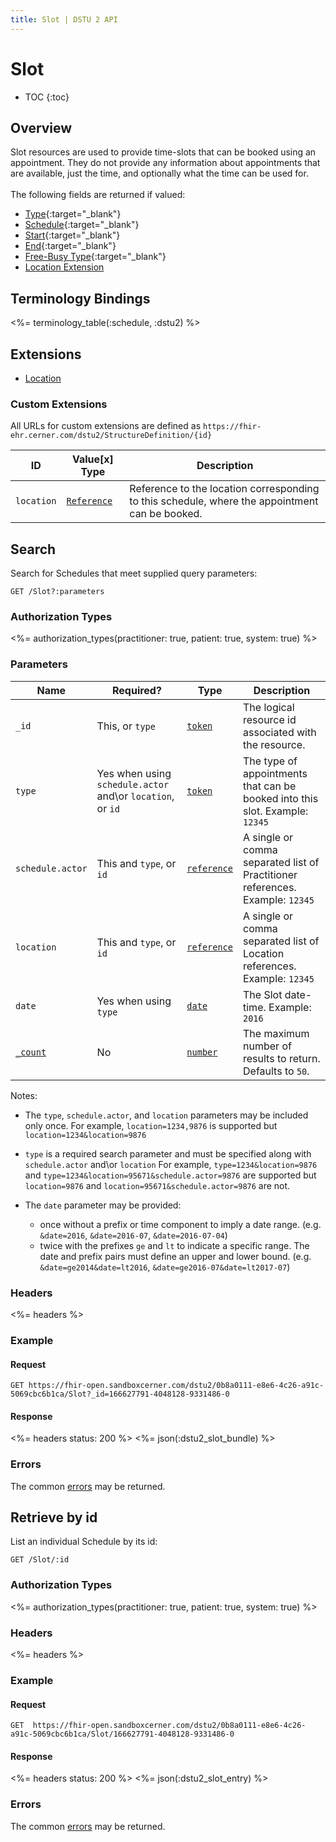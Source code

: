 ```yaml
---
title: Slot | DSTU 2 API
---
```


# Slot

* TOC
{:toc}

## Overview

Slot resources are used to provide time-slots that can be booked using an appointment. They do not provide any information about appointments that are available, just the time, and optionally what the time can be used for.
<br/><br/>
The following fields are returned if valued:

* [Type](http://hl7.org/fhir/DSTU2/slot-definitions.html#Slot.type){:target="_blank"}
* [Schedule](http://hl7.org/fhir/DSTU2/slot-definitions.html#Slot.schedule){:target="_blank"}
* [Start](http://hl7.org/fhir/DSTU2/slot-definitions.html#Slot.start){:target="_blank"}
* [End](http://hl7.org/fhir/DSTU2/slot-definitions.html#Slot.end){:target="_blank"}
* [Free-Busy Type](http://hl7.org/fhir/DSTU2/slot-definitions.html#Slot.freeBusyType){:target="_blank"}
* [Location Extension](#extensions)

## Terminology Bindings

<%= terminology_table(:schedule, :dstu2) %>

## Extensions

* [Location]

### Custom Extensions

All URLs for custom extensions are defined as `https://fhir-ehr.cerner.com/dstu2/StructureDefinition/{id}`

ID             | Value\[x] Type    | Description
---------------|-------------------|----------------------------------------------------------------------------------
`location`      | [`Reference`]          | Reference to the location corresponding to this schedule, where the appointment can be booked.

## Search

Search for Schedules that meet supplied query parameters:

    GET /Slot?:parameters

### Authorization Types

<%= authorization_types(practitioner: true, patient: true, system: true) %>

### Parameters

 Name             | Required?                                                  | Type           | Description
------------------|------------------------------------------------------------|----------------|------------------------------------------------------------------------------------
`_id`             | This, or `type`                                            | [`token`]      | The logical resource id associated with the resource.
`type`            | Yes when using `schedule.actor` and\or `location`, or `id` | [`token`]      | The type of appointments that can be booked into this slot. Example: `12345`
`schedule.actor`  | This and `type`, or `id`                                   | [`reference`]  | A single or comma separated list of Practitioner references. Example: `12345`
`location`        | This and `type`, or `id`                                   | [`reference`]  | A single or comma separated list of Location references. Example: `12345`
`date`            | Yes when using `type`                                      | [`date`]       | The Slot date-time. Example: `2016`
[`_count`]        | No                                                         | [`number`]     | The maximum number of results to return. Defaults to `50`.

Notes:   

- The `type`, `schedule.actor`, and `location` parameters may be included only once.
  For example, `location=1234,9876` is supported but `location=1234&location=9876`
- `type` is a required search parameter and must be specified along with `schedule.actor` and\or `location`
  For example, `type=1234&location=9876` and `type=1234&location=95671&schedule.actor=9876` are supported but `location=9876` and `location=95671&schedule.actor=9876` are not.

- The `date` parameter may be provided:  
  - once without a prefix or time component to imply a date range. (e.g. `&date=2016`, `&date=2016-07`, `&date=2016-07-04`) 
  - twice with the prefixes `ge` and `lt` to indicate a specific range. The date and prefix pairs must define
    an upper and lower bound. (e.g. `&date=ge2014&date=lt2016`, `&date=ge2016-07&date=lt2017-07`)   


### Headers

 <%= headers %>

### Example

#### Request

    GET https://fhir-open.sandboxcerner.com/dstu2/0b8a0111-e8e6-4c26-a91c-5069cbc6b1ca/Slot?_id=166627791-4048128-9331486-0

#### Response
<%= headers status: 200 %>
<%= json(:dstu2_slot_bundle) %>

### Errors

The common [errors] may be returned.

## Retrieve by id

List an individual Schedule by its id:

    GET /Slot/:id

### Authorization Types

<%= authorization_types(practitioner: true, patient: true, system: true) %>

### Headers

<%= headers %>

### Example

#### Request

    GET  https://fhir-open.sandboxcerner.com/dstu2/0b8a0111-e8e6-4c26-a91c-5069cbc6b1ca/Slot/166627791-4048128-9331486-0

#### Response

<%= headers status: 200 %>
<%= json(:dstu2_slot_entry) %>

### Errors

The common [errors] may be returned.


[`reference`]: http://hl7.org/fhir/DSTU2/search.html#reference
[`token`]: http://hl7.org/fhir/DSTU2/search.html#token
[`date`]: http://hl7.org/fhir/DSTU2/search.html#date
[`number`]: http://hl7.org/fhir/DSTU2/search.html#number
[`_count`]: http://hl7.org/fhir/DSTU2/search.html#count
[`string`]: http://hl7.org/fhir/DSTU2/datatypes.html#string
[`CodeableConcept`]: http://hl7.org/fhir/DSTU2/datatypes.html#codeableconcept
[errors]: ../../#client-errors
[Location]: #custom-extensions

